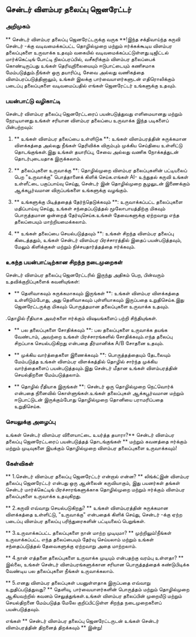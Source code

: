 ## சென்டர் விளம்பர தலைப்பு ஜெனரேட்டர்

### அறிமுகம்
** சென்டர் விளம்பர தலைப்பு ஜெனரேட்டருக்கு வருக **!இந்த சக்திவாய்ந்த கருவி சென்டர் -க்கு வடிவமைக்கப்பட்ட தொழில்முறை மற்றும் ஈர்க்கக்கூடிய விளம்பர தலைப்புகளை உருவாக்க உதவும் வகையில் வடிவமைக்கப்பட்டுள்ளது.டிஜிட்டல் மார்க்கெட்டிங் போட்டி நிலப்பரப்பில், வசீகரிக்கும் விளம்பர தலைப்பைக் கொண்டிருப்பது உங்கள் தெரிவுநிலையையும் ஈடுபாட்டையும் கணிசமாக மேம்படுத்தும்.நீங்கள் ஒரு தயாரிப்பு, சேவை அல்லது வணிகத்தை விளம்பரப்படுத்தினாலும், உங்கள் இலக்கு பார்வையாளர்களுடன் எதிரொலிக்கும் படைப்பு தலைப்புகளை வடிவமைப்பதில் எங்கள் ஜெனரேட்டர் உங்களுக்கு உதவும்.

### பயன்பாட்டு வழிகாட்டி
சென்டர் விளம்பர தலைப்பு ஜெனரேட்டரைப் பயன்படுத்துவது எளிமையானது மற்றும் நேரடியானது.உங்கள் சரியான விளம்பர தலைப்பை உருவாக்க இந்த படிகளைப் பின்பற்றவும்:

1. ** உங்கள் விளம்பர தலைப்பை உள்ளிடுக **: உங்கள் விளம்பரத்தின் சுருக்கமான விளக்கத்தை அல்லது நீங்கள் தெரிவிக்க விரும்பும் முக்கிய செய்தியை உள்ளிட்டு தொடங்குங்கள்.இது உங்கள் தயாரிப்பு, சேவை அல்லது வணிக நோக்கத்துடன் தொடர்புடையதாக இருக்கலாம்.

2. ** தலைப்புகளை உருவாக்கு **: தொழில்முறை விளம்பர தலைப்புகளின் பட்டியலைப் பெற "உருவாக்கு" பொத்தானைக் கிளிக் செய்க.எங்கள் AI- உந்துதல் கருவி உங்கள் உள்ளீட்டை பகுப்பாய்வு செய்து, சென்டர் இன் தொழில்முறை சூழலுடன் இணைக்கும் ஆக்கபூர்வமான விருப்பங்களை உங்களுக்கு வழங்கும்.

3. ** உங்களுக்கு பிடித்ததைத் தேர்ந்தெடுக்கவும் **: உருவாக்கப்பட்ட தலைப்புகளை மதிப்பாய்வு செய்து, உங்கள் சந்தைப்படுத்தல் மூலோபாயத்திற்கு மிகவும் பொருத்தமான ஒன்றைத் தேர்வுசெய்க.உங்கள் தேவைகளுக்கு ஏற்றவாறு எந்த தலைப்பையும் மாற்றியமைக்கலாம்.

4. ** உங்கள் தலைப்பை செயல்படுத்தவும் **: உங்கள் சிறந்த விளம்பர தலைப்பு கிடைத்ததும், உங்கள் சென்டர் விளம்பர பிரச்சாரத்தில் இதைப் பயன்படுத்தவும், மேலும் கிளிக்குகள் மற்றும் நிச்சயதார்த்தத்தை ஈர்க்கவும்.

### உகந்த பயன்பாட்டிற்கான சிறந்த நடைமுறைகள்
சென்டர் விளம்பர தலைப்பு ஜெனரேட்டரில் இருந்து அதிகம் பெற, பின்வரும் உதவிக்குறிப்புகளைக் கவனியுங்கள்:

- ** தெளிவாகவும் சுருக்கமாகவும் இருங்கள் **: உங்கள் விளம்பர விளக்கத்தை உள்ளிடும்போது, ​​அது தெளிவாகவும் புள்ளியாகவும் இருப்பதை உறுதிசெய்க.இது ஜெனரேட்டருக்கு மிகவும் பொருத்தமான தலைப்புகளை உருவாக்க உதவும்.

.தொழில் ரீதியாக அவர்களை ஈர்க்கும் விஷயங்களைப் பற்றி சிந்தியுங்கள்.

- ** பல தலைப்புகளை சோதிக்கவும் **: பல தலைப்புகளை உருவாக்க தயங்க வேண்டாம், அவற்றை உங்கள் பிரச்சாரங்களில் சோதிக்கவும்.எந்த தலைப்பு சிறப்பாக செயல்படுகிறது என்பதை தீர்மானிக்க A/B சோதனை உதவும்.

- ** முக்கிய வார்த்தைகளை இணைக்கவும் **: பொருத்தத்தையும் தேடலையும் மேம்படுத்த உங்கள் விளம்பர விளக்கத்தில் தொழில் சார்ந்த முக்கிய வார்த்தைகளைப் பயன்படுத்தவும்.இது சென்டர் மீதான உங்கள் விளம்பரத்தின் செயல்திறனை மேம்படுத்தலாம்.

- ** தொழில் ரீதியாக இருங்கள் **: சென்டர் ஒரு தொழில்முறை நெட்வொர்க் என்பதை நினைவில் கொள்ளுங்கள்.உங்கள் தலைப்புகள் ஆக்கபூர்வமான மற்றும் ஈடுபாட்டுடன் இருக்கும்போது தொழில்முறை தொனியை பராமரிப்பதை உறுதிசெய்க.

### செயலுக்கு அழைப்பு
உங்கள் சென்டர் விளம்பர விளையாட்டை உயர்த்த தயாரா?** சென்டர் விளம்பர தலைப்பு ஜெனரேட்டரைப் பயன்படுத்தத் தொடங்குங்கள் ** மற்றும் கவனத்தை ஈர்க்கும் மற்றும் முடிவுகளை இயக்கும் தொழில்முறை விளம்பர தலைப்புகளை உருவாக்கவும்!

### கேள்விகள்

** 1.சென்டர் விளம்பர தலைப்பு ஜெனரேட்டர் என்றால் என்ன? **
லிங்க்ட்இன் விளம்பர தலைப்பு ஜெனரேட்டர் என்பது ஒரு ஆன்லைன் கருவியாகும், இது பயனர்கள் தங்கள் சென்டர் மார்க்கெட்டிங் பிரச்சாரங்களுக்காக தொழில்முறை மற்றும் ஈர்க்கும் விளம்பர தலைப்புகளை உருவாக்க உதவுகிறது.

** 2.கருவி எவ்வாறு செயல்படுகிறது? **
உங்கள் விளம்பரத்தின் சுருக்கமான விளக்கத்தை உள்ளிட்டு, "உருவாக்கு" என்பதைக் கிளிக் செய்து, சென்டர் -க்கு ஏற்ற படைப்பு விளம்பர தலைப்பு பரிந்துரைகளின் பட்டியலைப் பெறுங்கள்.

** 3.உருவாக்கப்பட்ட தலைப்புகளை நான் மாற்ற முடியுமா? **
முற்றிலும்!நீங்கள் உருவாக்கப்பட்ட எந்த தலைப்பையும் தேர்வு செய்யலாம் மற்றும் உங்கள் சந்தைப்படுத்தல் தேவைகளுக்கு ஏற்றவாறு அதை மாற்றலாம்.

** 4.நான் எத்தனை தலைப்புகளை உருவாக்க முடியும் என்பதற்கு வரம்பு உள்ளதா? **
இல்லை, உங்கள் சென்டர் விளம்பரங்களுக்கான சரியான பொருத்தத்தைக் கண்டுபிடிக்க வேண்டிய பல தலைப்புகளை நீங்கள் உருவாக்கலாம்.

** 5.எனது விளம்பர தலைப்புகள் பயனுள்ளதாக இருப்பதை எவ்வாறு உறுதிப்படுத்துவது? **
தெளிவு, பார்வையாளர்களின் பொருத்தம் மற்றும் தொழில்முறை ஆகியவற்றில் கவனம் செலுத்துங்கள்.உங்கள் விளம்பர தலைப்பின் முறையீடு மற்றும் செயல்திறனை மேம்படுத்த மேலே குறிப்பிட்டுள்ள சிறந்த நடைமுறைகளைப் பயன்படுத்தவும்.

எங்கள் ** சென்டர் விளம்பர தலைப்பு ஜெனரேட்டருடன் உங்கள் சென்டர் விளம்பரத்தின் திறனைத் திறக்கவும் ** இன்று!